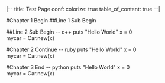 |--
title: Test Page
conf:
  colorize: true
  table_of_content: true
--|

#Chapter 1
Begin
##Line 1
Sub Begin

##Line 2
Sub Begin
    -- c++
    puts "Hello World"
    x = 0    
    mycar = Car.new(x)   

#Chapter 2
Continue
    -- ruby
    puts "Hello World"
    x = 0    
    mycar = Car.new(x)  
 
#Chapter 3
End
    -- python
    puts "Hello World"
    x = 0    
    mycar = Car.new(x)   

